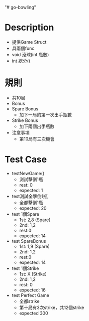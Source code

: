 "# go-bowling" 

# Description

- 提供Game Struct
- 具兩個func
 - void 滾球(int 瓶數)
 - int 總分()

# 規則
 - 共10局
 - Bonus
  - Spare Bonus
    - 加下一局的第一次出手瓶數
  - Strike Bonus
    - 加下兩個出手瓶數
  - 注意事項
    - 第10局有三次機會

# Test Case
 - testNewGame()
   - 測試擊倒1瓶
   - rest: 0
   - expected: 1
 - test測試全擊倒1瓶
   - 全都擊倒1瓶
   - expected: 20 
 - test 1個Spare
   - 1st: 2,8 (Spare)
   - 2nd: 1,2
   - rest:0
   - expected: 14
 - test SpareBonus
   - 1st: 1,9 (Spare)
   - 2nd: 1,2
   - rest:0
   - expected: 14
 - test 1個Strike
   - 1st: X (Strike)
   - 2nd: 1,2
   - rest: 0
   - expected: 16
 - test Perfect Game
   - 全都strike
   - 第十局有3次strike，共12個strike
   - expected 300